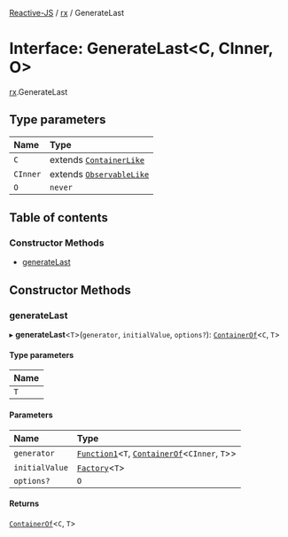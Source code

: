 [Reactive-JS](../README.md) / [rx](../modules/rx.md) / GenerateLast

# Interface: GenerateLast<C, CInner, O\>

[rx](../modules/rx.md).GenerateLast

## Type parameters

| Name | Type |
| :------ | :------ |
| `C` | extends [`ContainerLike`](containers.ContainerLike.md) |
| `CInner` | extends [`ObservableLike`](rx.ObservableLike.md) |
| `O` | `never` |

## Table of contents

### Constructor Methods

- [generateLast](rx.GenerateLast.md#generatelast)

## Constructor Methods

### generateLast

▸ **generateLast**<`T`\>(`generator`, `initialValue`, `options?`): [`ContainerOf`](../modules/containers.md#containerof)<`C`, `T`\>

#### Type parameters

| Name |
| :------ |
| `T` |

#### Parameters

| Name | Type |
| :------ | :------ |
| `generator` | [`Function1`](../modules/functions.md#function1)<`T`, [`ContainerOf`](../modules/containers.md#containerof)<`CInner`, `T`\>\> |
| `initialValue` | [`Factory`](../modules/functions.md#factory)<`T`\> |
| `options?` | `O` |

#### Returns

[`ContainerOf`](../modules/containers.md#containerof)<`C`, `T`\>
